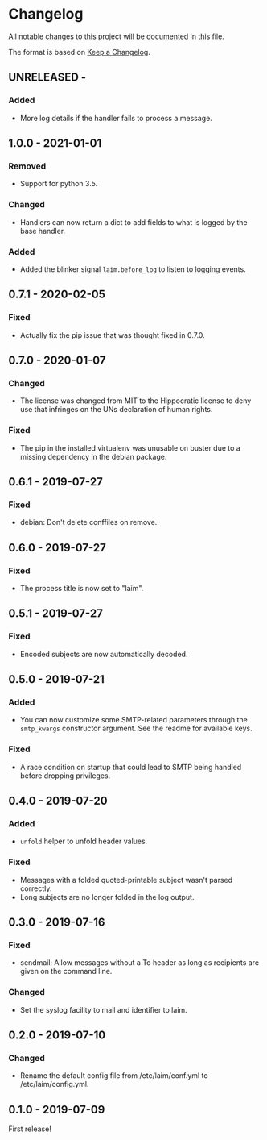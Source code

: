# Changelog

All notable changes to this project will be documented in this file.

The format is based on [Keep a Changelog](https://keepachangelog.com/).


UNRELEASED -
------------------

### Added
- More log details if the handler fails to process a message.


1.0.0 - 2021-01-01
------------------

### Removed
- Support for python 3.5.

### Changed
- Handlers can now return a dict to add fields to what is logged by the base handler.

### Added
- Added the blinker signal `laim.before_log` to listen to logging events.


0.7.1 - 2020-02-05
------------------

### Fixed
- Actually fix the pip issue that was thought fixed in 0.7.0.


0.7.0 - 2020-01-07
------------------

### Changed
- The license was changed from MIT to the Hippocratic license to deny use that infringes on the UNs
  declaration of human rights.

### Fixed
- The pip in the installed virtualenv was unusable on buster due to a missing dependency in the
  debian package.


0.6.1 - 2019-07-27
------------------

### Fixed
- debian: Don't delete conffiles on remove.


0.6.0 - 2019-07-27
-----------------

### Fixed
- The process title is now set to "laim".


0.5.1 - 2019-07-27
-----------------

### Fixed
- Encoded subjects are now automatically decoded.


0.5.0 - 2019-07-21
------------------

### Added
- You can now customize some SMTP-related parameters through the `smtp_kwargs` constructor
  argument. See the readme for available keys.

### Fixed
- A race condition on startup that could lead to SMTP being handled before dropping privileges.


0.4.0 - 2019-07-20
------------------

### Added
- `unfold` helper to unfold header values.

### Fixed
- Messages with a folded quoted-printable subject wasn't parsed correctly.
- Long subjects are no longer folded in the log output.


0.3.0 - 2019-07-16
------------------

### Fixed
- sendmail: Allow messages without a To header as long as recipients are given on the command line.

### Changed
- Set the syslog facility to mail and identifier to laim.


0.2.0 - 2019-07-10
------------------

### Changed
- Rename the default config file from /etc/laim/conf.yml to /etc/laim/config.yml.


0.1.0 - 2019-07-09
------------------

First release!
